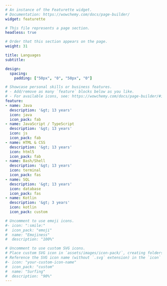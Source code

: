 ```yaml
---
# An instance of the Featurette widget.
# Documentation: https://wowchemy.com/docs/page-builder/
widget: featurette

# This file represents a page section.
headless: true

# Order that this section appears on the page.
weight: 31

title: Languages
subtitle:

design:
  spacing:
    padding: ["50px", "0", "50px", "0"]

# Showcase personal skills or business features.
# - Add/remove as many `feature` blocks below as you like.
# - For available icons, see: https://wowchemy.com/docs/page-builder/#icons
feature:
- name: Java
  description: '&gt; 13 years'
  icon: java
  icon_pack: fab
- name: JavaScript / TypeScript
  description: '&gt; 13 years'
  icon: js
  icon_pack: fab
- name: HTML & CSS
  description: '&gt; 13 years'
  icon: html5
  icon_pack: fab
- name: Bash/Shell
  description: '&gt; 13 years'
  icon: terminal
  icon_pack: fas
- name: SQL
  description: '&gt; 13 years'
  icon: database
  icon_pack: fas
- name: Kotlin
  description: '&gt; 3 years'
  icon: kotlin
  icon_pack: custom

# Uncomment to use emoji icons.
#- icon: ":smile:"
#  icon_pack: "emoji"
#  name: "Emojiness"
#  description: "100%"  

# Uncomment to use custom SVG icons.
# Place custom SVG icon in `assets/images/icon-pack/`, creating folders if necessary.
# Reference the SVG icon name (without `.svg` extension) in the `icon` field.
#- icon: "your-custom-icon-name"
#  icon_pack: "custom"
#  name: "Surfing"
#  description: "90%"
---
```

